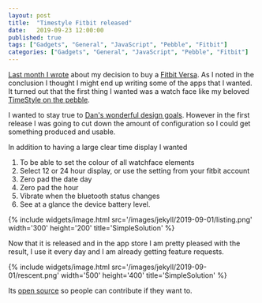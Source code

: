 ```yaml
---
layout: post
title:  "Timestyle Fitbit released"
date:   2019-09-23 12:00:00
published: true
tags: ["Gadgets", "General", "JavaScript", "Pebble", "Fitbit"]
categories: ["Gadgets", "General", "JavaScript", "Pebble", "Fitbit"]
---
```


[Last month I wrote][previous-post-url] about my decision to buy a [Fitbit Versa][versa-url]. As I noted in the conclusion I thought I might end up writing some of the apps that I wanted. It turned out that the first thing I wanted was a watch face like my beloved [TimeStyle on the pebble][timestyle-pebble-url].

I wanted to stay true to [Dan's wonderful design goals][timestyle-site-url]. However in the first release I was going to cut down the amount of configuration so I could get something produced and usable.

In addition to having a large clear time display I wanted

1. To be able to set the colour of all watchface elements
1. Select 12 or 24 hour display, or use the setting from your fitbit account
1. Zero pad the date day
1. Zero pad the hour
1. Vibrate when the bluetooth status changes
1. See at a glance the device battery level.

{% include widgets/image.html src='/images/jekyll/2019-09-01/listing.png' width='300' height='200' title='SimpleSolution' %}

Now that it is released and in the app store I am pretty pleased with the result, I use it every day and I am already getting feature requests.

{% include widgets/image.html src='/images/jekyll/2019-09-01/rescent.png' width='500' height='400' title='SimpleSolution' %}

Its [open source][timestyle-source-url] so people can contribute if they want to.

[versa-url]:                    https://www.fitbit.com/nz/shop/versa
[previous-post-url]:            /blog/2019/08/27/fitbit-versa
[timestyle-fitbit-url]:         https://gallery.fitbit.com/details/dfe5fccd-01e5-4979-a5ad-070673df12dd
[timestyle-pebble-url]:         https://apps.rebble.io/en_US/application/55a5c024f4510f794c000071
[timestyle-site-url]:           https://www.dantilden.com/projects/timestyle/
[timestyle-source-url]:         https://bitbucket.org/derekwilson/timestyle-fitbit/src/master/
